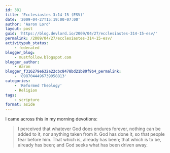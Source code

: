 ```yaml
---
id: 381
title: 'Ecclesiastes 3:14-15 (ESV)'
date: '2009-04-27T15:19:00-07:00'
author: 'Aaron Lord'
layout: post
guid: 'https://blog.devlord.io/2009/04/27/ecclesiastes-314-15-esv/'
permalink: /2009/04/27/ecclesiastes-314-15-esv/
activitypub_status:
    - federated
blogger_blog:
    - mustfollow.blogspot.com
blogger_author:
    - Aaron
blogger_f316279e632a22cbc8478bd21b80f9b4_permalink:
    - '8987044496739958813'
categories:
    - 'Reformed Theology'
    - Religion
tags:
    - scripture
format: aside
---
```


I came across this in my morning devotions:
<blockquote>I perceived that whatever God does endures forever, nothing can be added to it, nor anything taken from it. God has done it, so that people fear before him. That which is, already has been; that which is to be, already has been; and God seeks what has been driven away.</blockquote>